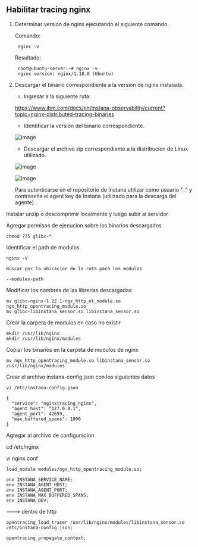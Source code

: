 ## Habilitar tracing nginx

1. Determinar version de nginx ejecutando el siguiente comando.

	Comando:

		nginx -v

   	Resultado:

	  	root@ubuntu-server:~# nginx -v
		nginx version: nginx/1.18.0 (Ubuntu)

2. Descargar el binario correspondiente a la version de nginx instalada.

	- Ingresar a la siguiente ruta:

 	https://www.ibm.com/docs/en/instana-observability/current?topic=nginx-distributed-tracing-binaries

	- Identificar la version del binario correspondiente.

	![image](https://github.com/juan-conde-21/Nginx-Tracing/assets/13276404/3a71eb24-5b91-4ba2-a02b-6aa91809a9c9)

	- Descargar el archivo zip correspondiente a la distribucion de Linux utilizado.

	![image](https://github.com/juan-conde-21/Nginx-Tracing/assets/13276404/b006457e-8b7c-4d7a-9f72-880165970348)

	![image](https://github.com/juan-conde-21/Nginx-Tracing/assets/13276404/be183c5d-cab0-4c8c-9a8c-c8b6f6fe1f63)

   	Para autenticarse en el repositorio de Instana utilizar como usuario "_" y contraseña el agent key de Instana (utilizado para la descarga del agente) .
	

Instalar unzip o descomprimir localmente y luego subir al servidor

Agregar permisos de ejecucion sobre los binarios descargados

	chmod 775 glibc-*


Identificar el path de modulos

	nginx -V

	Buscar por la ubicacion de la ruta para los modulos
	
	--modules-path

Modificar los nombres de las librerias descargadas


	mv glibc-nginx-1.22.1-ngx_http_ot_module.so ngx_http_opentracing_module.so
	mv glibc-libinstana_sensor.so libinstana_sensor.so

Crear la carpeta de modulos en caso no existir

	mkdir /usr/lib/nginx
	mkdir /usr/lib/nginx/modules


Copiar los binarios en la carpeta de modulos de nginx

	mv ngx_http_opentracing_module.so libinstana_sensor.so /usr/lib/nginx/modules


Crear el archivo instana-config.json con los siguientes datos

	vi /etc/instana-config.json
	
	{
	  "service": "nginxtracing_nginx",
	  "agent_host": "127.0.0.1",
	  "agent_port": 42699,
	  "max_buffered_spans": 1000
	}



Agregar al archivo de configuracion

cd /etc/nginx

vi nginx.conf

	load_module modules/ngx_http_opentracing_module.so; 
	
	env INSTANA_SERVICE_NAME;
	env INSTANA_AGENT_HOST;
	env INSTANA_AGENT_PORT;
	env INSTANA_MAX_BUFFERED_SPANS;
	env INSTANA_DEV;
	
---> dentro de http
	
	opentracing_load_tracer /usr/lib/nginx/modules/libinstana_sensor.so /etc/instana-config.json;
	
	opentracing_propagate_context;


